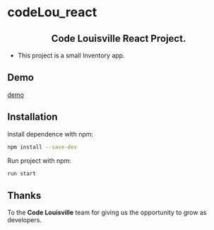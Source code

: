 # codeLou_react
 
 <h2 align="center">Code Louisville React Project.</h2>
    

* This project is a small Inventory app.

## Demo

[demo](https://hrminventory.com)


## Installation


Install dependence with npm:

```bash
npm install --save-dev
```

Run project with npm:

```bash
run start
```


## Thanks

To the **Code Louisville** team for giving us the opportunity to grow as developers.